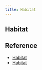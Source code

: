 ```yaml
---
title: Habitat
---
```


## Habitat


## Reference
* [Habitat](https://www.habitat.sh/learn/)
* [Habitat](https://github.com/habitat-sh)
